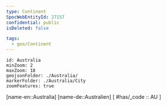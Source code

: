 ```yaml
---
type: Continent
SpocWebEntityId: 27157
confidential: public
isDeleted: false

tags:
  - geo/Continent
---
```


```leaflet
id: Australia
minZoom: 2 
maxZoom: 18
geojsonFolder: ./Australia/
markerFolder: ./Australia/City
zoomFeatures: true 
```

[name-en::Australia]
[name-de::Australien]
[ #has/_code  :: AU ]
